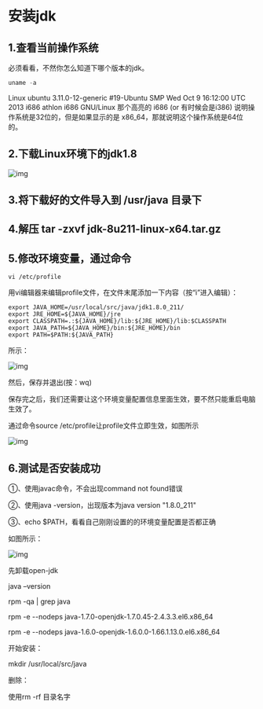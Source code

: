 # 安装jdk

## 1.查看当前操作系统

必须看看，不然你怎么知道下哪个版本的jdk。

```java
uname -a
```

Linux ubuntu 3.11.0-12-generic #19-Ubuntu SMP Wed Oct 9 16:12:00 UTC 2013 i686 athlon i686 GNU/Linux
那个高亮的 i686 (or 有时候会是i386) 说明操作系统是32位的，但是如果显示的是 x86_64，那就说明这个操作系统是64位的。

## 2.下载Linux环境下的jdk1.8

![img](https://img2018.cnblogs.com/blog/1502912/201906/1502912-20190614150524239-1754704215.png)

## 3.将下载好的文件导入到 /usr/java 目录下

## 4.解压 tar -zxvf jdk-8u211-linux-x64.tar.gz

## 5.修改环境变量，通过命令 

```
vi /etc/profile
```

用vi编辑器来编辑profile文件，在文件末尾添加一下内容（按“i”进入编辑）：

```
export JAVA_HOME=/usr/local/src/java/jdk1.8.0_211/
export JRE_HOME=${JAVA_HOME}/jre
export CLASSPATH=.:${JAVA_HOME}/lib:${JRE_HOME}/lib:$CLASSPATH
export JAVA_PATH=${JAVA_HOME}/bin:${JRE_HOME}/bin
export PATH=$PATH:${JAVA_PATH}
```

所示：

![img](https://img2018.cnblogs.com/blog/1502912/201906/1502912-20190614151808078-22280939.png)

然后，保存并退出(按：wq)

保存完之后，我们还需要让这个环境变量配置信息里面生效，要不然只能重启电脑生效了。

通过命令source /etc/profile让profile文件立即生效，如图所示

![img](https://images2015.cnblogs.com/blog/506829/201707/506829-20170712162556978-2141450378.png)

## 6.测试是否安装成功

①、使用javac命令，不会出现command not found错误

②、使用java -version，出现版本为java version "1.8.0_211"

③、echo $PATH，看看自己刚刚设置的的环境变量配置是否都正确

如图所示：

![img](https://img2018.cnblogs.com/blog/1502912/201906/1502912-20190614152247800-1313411190.png)





先卸载open-jdk

java –version

rpm -qa | grep java

 

rpm -e --nodeps java-1.7.0-openjdk-1.7.0.45-2.4.3.3.el6.x86_64

rpm -e --nodeps java-1.6.0-openjdk-1.6.0.0-1.66.1.13.0.el6.x86_64

 

开始安装：

mkdir /usr/local/src/java

删除：

使用rm -rf 目录名字